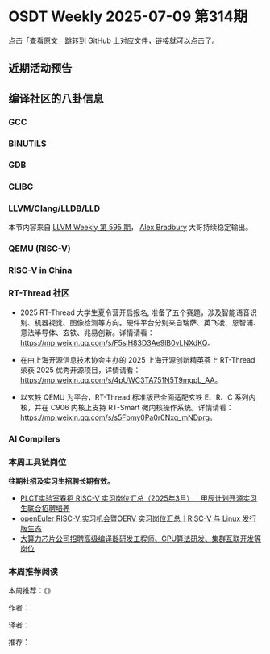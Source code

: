 # OSDT Weekly 2025-07-09 第314期

点击「查看原文」跳转到 GitHub 上对应文件，链接就可以点击了。

## 近期活动预告

## 编译社区的八卦信息

### GCC

### BINUTILS

### GDB

### GLIBC

### LLVM/Clang/LLDB/LLD

本节内容来自 [LLVM Weekly 第 595 期](http://llvmweekly.org/issue/595)，
[Alex Bradbury](https://www.linkedin.com/in/alex-bradbury/) 大哥持续稳定输出。

### QEMU (RISC-V)

### RISC-V in China

### RT-Thread 社区

- 2025 RT-Thread 大学生夏令营开启报名, 准备了五个赛题，涉及智能语音识别、机器视觉、图像检测等方向。硬件平台分别来自瑞萨、英飞凌、恩智浦、意法半导体、玄铁、兆易创新。详情请看：<https://mp.weixin.qq.com/s/F5slH83D3Ae9lB0vLNXdKQ>。

- 在由上海开源信息技术协会主办的 2025 上海开源创新精英荟上 RT-Thread 荣获 2025 优秀开源项目，详情请看：<https://mp.weixin.qq.com/s/4pUWC3TA751N5T9mgpL_AA>。

- 以玄铁 QEMU 为平台，RT-Thread 标准版已全面适配玄铁 E、R、C 系列内核，并在 C906 内核上支持 RT-Smart 微内核操作系统。详情请看：<https://mp.weixin.qq.com/s/s5Fbmy0Pa0r0Nxq_mNDprg>。

### AI Compilers

### 本周工具链岗位

**往期社招及实习生招聘长期有效。**

- [PLCT实验室春招 RISC-V 实习岗位汇总（2025年3月）｜甲辰计划开源实习生联合招聘培养](https://mp.weixin.qq.com/s/no5v_YeGI3LUE7mYv5wUpQ)
- [openEuler RISC-V 实习机会暨OERV 实习岗位汇总｜RISC-V 与 Linux 发行版生态](https://mp.weixin.qq.com/s/87XEhORtte_iTTZqjinX2g)
- [大算力芯片公司招聘高级编译器研发工程师、GPU算法研发、集群互联开发等岗位](https://mp.weixin.qq.com/s/ONoNJ5jZmL794AdtlHrDuQ)

### 本周推荐阅读

本周推荐：《》

作者：

译者：

推荐：

